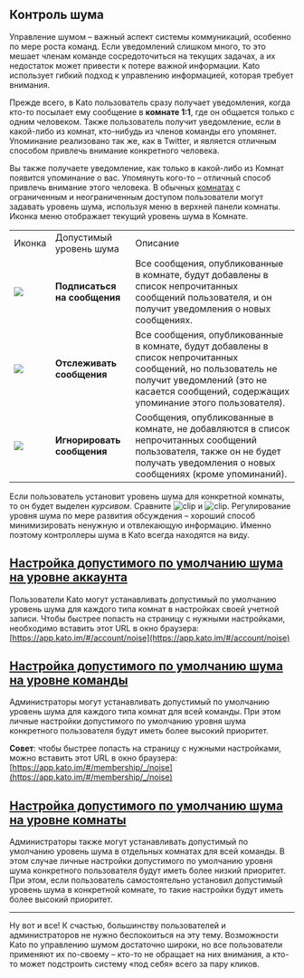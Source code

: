 ## Контроль шума

Управление шумом – важный аспект системы коммуникаций, особенно по мере роста команд. Если уведомлений слишком много, то это мешает членам команде сосредоточиться на текущих задачах, а их недостаток может привести к потере важной информации. Kato использует гибкий подход к управлению информацией, которая требует внимания. 

Прежде всего, в Kato пользователь сразу получает уведомления, когда кто-то посылает ему сообщение в **комнате 1:1**, где он общается только с одним человеком. Также пользователь получит уведомление, если в какой-либо из комнат, кто-нибудь из членов команды его упомянет. Упоминание реализовано так же, как в Twitter, и является отличным способом привлечь внимание конкретного человека.

Вы также получаете уведомление, как только в какой-либо из Комнат появится упоминание о вас. Упомянуть кого-то – отличный способ привлечь внимание этого человека. В обычных [комнатах](/articles/ru/general/room-types) с ограниченным и неограниченным доступом пользователи могут задавать уровень шума, используя меню в верхней панели комнаты. Иконка меню отображает текущий уровень шума в Комнате.

<table>
  <tr>
    <td>Иконка</td>
    <td>Допустимый уровень шума</td>
    <td>Описание</td>
  </tr>
  <tr>
    <td><img src="https://s3.amazonaws.com/kato-share/4a673be5e1c5e59a4363edf33c76ca2fb580e381565b51f628167e3c626ab4d8/clip.png" /></td>
    <td><b>Подписаться на сообщения</b></td><td>Все сообщения, опубликованные в комнате, будут добавлены в список непрочитанных сообщений пользователя, и он получит уведомления о новых сообщениях.</td>
  </tr>
  <tr>
    <td><img src="https://s3.amazonaws.com/kato-share/662c1f1551b8fee88b8fa26d7244ac6a6c29852397ec3d0e93da63c5b245d11/clip.png" /></td>
    <td><b>Отслеживать сообщения</b></td><td>Все сообщения, опубликованные в комнате, будут добавлены в список непрочитанных сообщений, но пользователь не получит уведомлений (это не касается сообщений, содержащих упоминание этого пользователя).</td>
  </tr>
  <tr>
    <td><img src="https://s3.amazonaws.com/kato-share/5d58f5ead3667f997dacf0798d1df99ba6071839ff8c2f47eafcf125f19dec/clip.png" /></td>
    <td><b>Игнорировать сообщения</b></td><td>Cообщения, опубликованные в комнате, не добавляются в список непрочитанных сообщений пользователя, также он не будет получать уведомления о новых сообщениях (кроме упоминаний).</td>
  </tr>
</table>

Если пользователь установит уровень шума для конкретной комнаты, то он будет выделен _курсивом_. Сравните ![clip](https://s3.amazonaws.com/kato-share/817e344293c1db147d7db14dc0a2bf339d132401c8bb50b6dca8ddba77fc4f3/clip.png) и ![clip](https://s3.amazonaws.com/kato-share/599ad9a8bc930bfe51ae45f6698218aa1f08e53117739f02d03ad91b28395c5/clip.png). Регулирование уровня шума по мере развития обсуждения – хороший способ минимизировать ненужную и отвлекающую информацию. Именно поэтому контроллеры шума в Kato всегда находятся на виду.

## <a href="#noise-account" name="noise-account">Настройка допустимого по умолчанию шума на уровне аккаунта</a>
Пользователи Kato могут устанавливать допустимый по умолчанию уровень шума для каждого типа комнат в настройках своей учетной записи. Чтобы быстрее попасть на страницу с нужными настройками, необходимо вставить этот URL в окно браузера: [https://app.kato.im/#/account/noise](https://app.kato.im/#/account/noise)

## <a href="#noise-organization" name="noise-organization">Настройка допустимого по умолчанию шума на уровне команды</a>
Администраторы могут устанавливать допустимый по умолчанию уровень шума для каждого типа комнат для всей команды. При этом личные настройки допустимого по умолчанию уровня шума конкретного пользователя будут иметь более высокий приоритет. 

**Совет**: чтобы быстрее попасть на страницу с нужными настройками, можно вставить этот URL в окно браузера: [https://app.kato.im/#/membership/_/noise](https://app.kato.im/#/membership/_/noise)

## <a href="#noise-room" name="noise-room">Настройка допустимого по умолчанию шума на уровне комнаты</a>
Администраторы также могут устанавливать допустимый по умолчанию уровень шума в отдельных комнатах для всей команды. В этом случае личные настройки допустимого по умолчанию уровня шума конкретного пользователя будут иметь более низкий приоритет. При этом, если пользователь самостоятельно установил допустимый уровень шума в конкретной комнате, то такие настройки будут иметь более высокий приоритет.

***

Ну вот и все! К счастью, большинству пользователей и администраторов не нужно беспокоиться на эту тему. Возможности Kato по управлению шумом достаточно широки, но все пользователи применяют их по-своему – кто-то не обращает на них внимания, а кто-то может подстроить систему «под себя» всего за пару кликов. 
